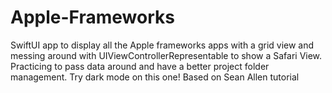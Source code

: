# Apple-Frameworks
SwiftUI app to display all the Apple frameworks apps with a grid view and messing around with UIViewControllerRepresentable to show a Safari View. Practicing to pass data around and have a better project folder management. Try dark mode on this one!
Based on Sean Allen tutorial
